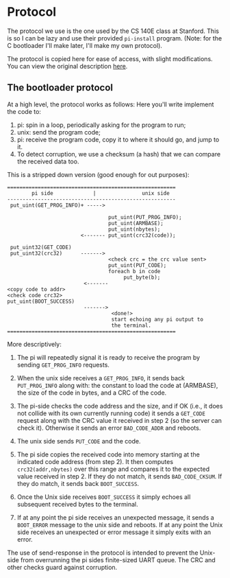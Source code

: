 # Protocol

The protocol we use is the one used by the CS 140E class at Stanford.
This is so I can be lazy and use their provided `pi-install` program.
(Note: for the C bootloader I'll make later, I'll make my own protocol).

The protocol is copied here for ease of access, with slight modifications.
You can view the original description [here](https://github.com/dddrrreee/cs140e-22win/blob/main/labs/3-bootloader/README.md).

## The bootloader protocol

At a high level, the protocol works as follows: Here you'll write
implement the code to:

  1. pi: spin in a loop, periodically asking for the program to run;
  2. unix: send the program code;
  3. pi: receive the program code, copy it to where it should go, and
     jump to it.
  4. To detect corruption, we use a checksum (a hash) that we can
     compare the received data too.

This is a stripped down version (good enough for out purposes):

    =======================================================
            pi side             |               unix side
    -------------------------------------------------------
     put_uint(GET_PROG_INFO)+ ----->

                                     put_uint(PUT_PROG_INFO);
                                     put_uint(ARMBASE);
                                     put_uint(nbytes);
                            <------- put_uint(crc32(code));

     put_uint32(GET_CODE)
     put_uint32(crc32)      ------->
                                     <check crc = the crc value sent>
                                     put_uint(PUT_CODE);
                                     foreach b in code
                                          put_byte(b);
                             <-------
    <copy code to addr>
    <check code crc32>
    put_uint(BOOT_SUCCESS)
                             ------->
                                      <done!>
                                      start echoing any pi output to 
                                      the terminal.
    =======================================================

More descriptively:

  1. The pi will repeatedly signal it is ready to receive the program by
     sending `GET_PROG_INFO` requests.

  2. When the unix side receives a `GET_PROG_INFO`, it sends back
     `PUT_PROG_INFO` along with: the constant to load the code at (ARMBASE),
     the size of the code in bytes, and a CRC  of the code.

  3. The pi-side checks the code address and the size, and if OK (i.e.,
     it does not collide with its own currently running code) it sends a
     `GET_CODE` request along with the CRC value it received in step
     2 (so the server can check it). Otherwise it sends an error
     `BAD_CODE_ADDR` and reboots.

  4. The unix side sends `PUT_CODE` and the code.

  5. The pi side copies the received code into memory starting at the
     indicated code address (from step 2).  It then computes
     `crc32(addr,nbytes)` over this range and compares it to the
     expected value received in step 2.  If they do not match, it sends
     `BAD_CODE_CKSUM`. If they do match, it sends back `BOOT_SUCCESS`.

  6. Once the Unix side receives `BOOT_SUCCESS` it simply echoes all
     subsequent received bytes to the terminal.

  7. If at any point the pi side receives an unexpected message, it
     sends a `BOOT_ERROR` message to the unix side and reboots.
     If at any point the Unix side receives an unexpected or error
     message it simply exits with an error.

The use of send-response in the protocol is intended to prevent the
Unix-side from overrunning the pi sides finite-sized UART queue.  The CRC
and other checks guard against corruption.
